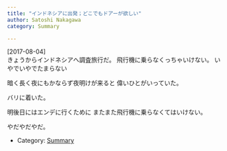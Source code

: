 ```yaml
---
title: "インドネシアに出発；どこでもドアーが欲しい"
author: Satoshi Nakagawa
category: Summary

---
```


[2017-08-04]  
 きょうからインドネシアへ調査旅行だ。
飛行機に乗らなくっちゃいけない。
いやでいやでたまらない

 暗く長く夜にもかならず夜明けが来ると
偉いひとがいっていた。

 バリに着いた。

<!--more-->

 明後日にはエンデに行くために
またまた飛行機に乗らなくてはいけない。

 やだやだやだ。

- Category: [Summary](categories.html#Summary)

